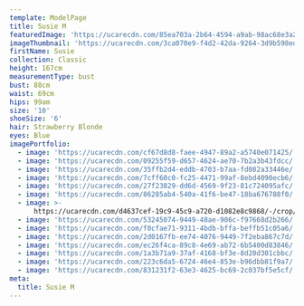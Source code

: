 ```yaml
---
template: ModelPage
title: Susie M
featuredImage: 'https://ucarecdn.com/85ea703a-2b64-4594-a9ab-98ac68e3a2b2/'
imageThumbnail: 'https://ucarecdn.com/3ca070e9-f4d2-42da-9264-3d9b598edbbf/'
firstName: Susie
collection: Classic
height: 167cm
measurementType: bust
bust: 88cm
waist: 69cm
hips: 99am
size: '10'
shoeSize: '6'
hair: Strawberry Blonde
eyes: Blue
imagePortfolio:
  - image: 'https://ucarecdn.com/cf67d8d8-faee-4947-89a2-a5740e071425/'
  - image: 'https://ucarecdn.com/09255f59-d657-4624-ae70-7b2a3b43fdcc/'
  - image: 'https://ucarecdn.com/35ffb2d4-eddb-4703-b7aa-fd082a33446e/'
  - image: 'https://ucarecdn.com/7cff60c0-fc25-4471-99af-8ebd4090ecb6/'
  - image: 'https://ucarecdn.com/27f23829-dd6d-4569-9f23-81c724095afc/'
  - image: 'https://ucarecdn.com/86285ab4-540a-41f6-be47-18ba676788f0/'
  - image: >-
      https://ucarecdn.com/d4637cef-19c9-45c9-a720-d1082e8c9868/-/crop/1632x1528/0,0/-/preview/
  - image: 'https://ucarecdn.com/53245074-9449-48ae-906c-f97668d2b266/'
  - image: 'https://ucarecdn.com/f0cfae71-9311-4bdb-bffa-beffb51c05a6/'
  - image: 'https://ucarecdn.com/2d0167fb-ee74-4076-9449-7f2eba867c7d/'
  - image: 'https://ucarecdn.com/ec26f4ca-89c8-4e69-ab72-6b5400d83846/'
  - image: 'https://ucarecdn.com/1a3b71a9-37af-4168-bf3e-8d20d301cbbc/'
  - image: 'https://ucarecdn.com/223c6da5-6724-46e4-853e-b96dbb81f9a7/'
  - image: 'https://ucarecdn.com/831231f2-63e3-4625-bc69-2c037bf5e5cf/'
meta:
  title: Susie M
---
```


